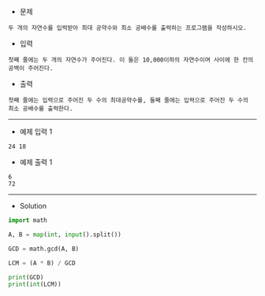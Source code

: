 - 문제

```
두 개의 자연수를 입력받아 최대 공약수와 최소 공배수를 출력하는 프로그램을 작성하시오.
```

- 입력

```
첫째 줄에는 두 개의 자연수가 주어진다. 이 둘은 10,000이하의 자연수이며 사이에 한 칸의 공백이 주어진다.
```

- 출력

```
첫째 줄에는 입력으로 주어진 두 수의 최대공약수를, 둘째 줄에는 입력으로 주어진 두 수의 최소 공배수를 출력한다.
```

---

- 예제 입력 1 

```
24 18
```

- 예제 출력 1 

```
6
72
```

---

- Solution

```py
import math

A, B = map(int, input().split())

GCD = math.gcd(A, B)

LCM = (A * B) / GCD

print(GCD)
print(int(LCM))
```

